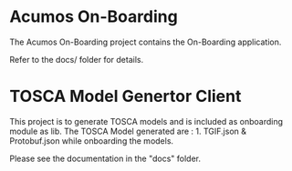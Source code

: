 # Acumos On-Boarding

The Acumos On-Boarding project contains the On-Boarding application.

Refer to the docs/ folder for details. 

# TOSCA Model Genertor Client
This project is to generate TOSCA models and is included as onboarding module as lib.  The TOSCA Model generated are : 1. TGIF.json & Protobuf.json while onboarding the models. 

Please see the documentation in the "docs" folder.

